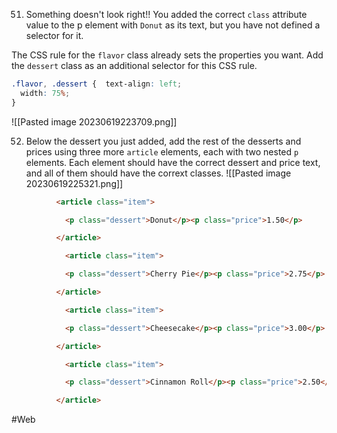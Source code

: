 51. Something doesn't look right!! You added the correct `class` attribute value to the p element with `Donut` as its text, but you have not defined a selector for it.

The CSS rule for the `flavor` class already sets the properties you want. Add the `dessert` class as an additional selector for this CSS rule.

```css
.flavor, .dessert {  text-align: left;
  width: 75%;
}
```
![[Pasted image 20230619223709.png]]


52. Below the dessert you just added, add the rest of the desserts and prices using three more `article` elements, each with two nested `p` elements. Each element should have the correct dessert and price text, and all of them should have the corrext classes.
       ![[Pasted image 20230619225321.png]]
       
```html
          <article class="item">

            <p class="dessert">Donut</p><p class="price">1.50</p>

          </article>

            <article class="item">

            <p class="dessert">Cherry Pie</p><p class="price">2.75</p>

          </article>

            <article class="item">

            <p class="dessert">Cheesecake</p><p class="price">3.00</p>

          </article> 

            <article class="item">

            <p class="dessert">Cinnamon Roll</p><p class="price">2.50</p>

          </article>
```

#Web